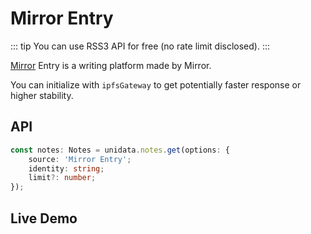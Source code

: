 # Mirror Entry

<Logos type="Notes" :names="['Mirror', 'RSS3']" />

::: tip
You can use RSS3 API for free (no rate limit disclosed).
:::

[Mirror](https://mirror.xyz/) Entry is a writing platform made by Mirror.

You can initialize with `ipfsGateway` to get potentially faster response or higher stability.

## API

```ts
const notes: Notes = unidata.notes.get(options: {
    source: 'Mirror Entry';
    identity: string;
    limit?: number;
});
```

## Live Demo

<Notes :source="'Mirror Entry'" :defaultIdentity="'0x9651B2a7Aa9ed9635cE896a1Af1a7d6294d5e902'" />
